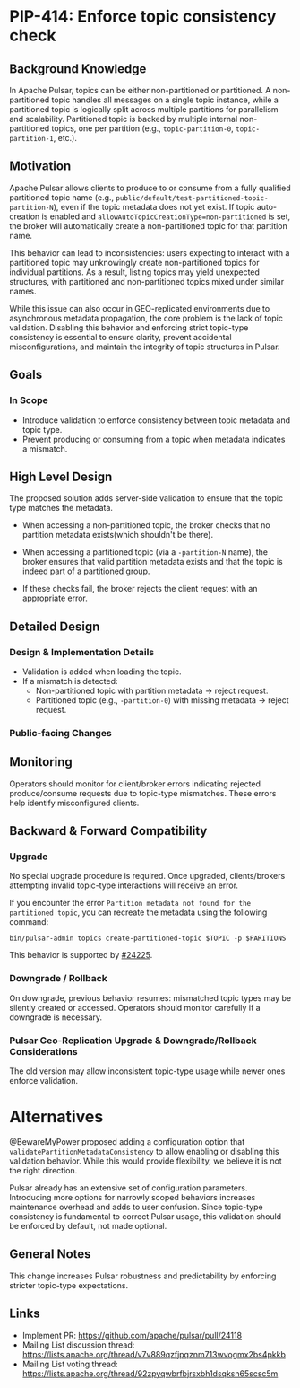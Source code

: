 # PIP-414: Enforce topic consistency check

## Background Knowledge

In Apache Pulsar, topics can be either non-partitioned or partitioned. A non-partitioned topic handles all messages on a
single topic instance, while a partitioned topic is logically split across multiple partitions for parallelism and
scalability. Partitioned topic is backed by multiple internal non-partitioned topics, one per partition (e.g.,
`topic-partition-0`, `topic-partition-1`, etc.).

## Motivation

Apache Pulsar allows clients to produce to or consume from a fully qualified partitioned topic name (e.g.,
`public/default/test-partitioned-topic-partition-N`), even if the topic metadata does not yet exist. If topic
auto-creation is enabled and `allowAutoTopicCreationType=non-partitioned` is set, the broker will automatically create a
non-partitioned topic for that partition name.

This behavior can lead to inconsistencies: users expecting to interact with a partitioned topic may unknowingly create
non-partitioned topics for individual partitions. As a result, listing topics may yield unexpected structures, with
partitioned and non-partitioned topics mixed under similar names.

While this issue can also occur in GEO-replicated environments due to asynchronous metadata propagation, the core
problem is the lack of topic validation. Disabling this behavior and enforcing
strict topic-type consistency is essential to ensure clarity, prevent accidental misconfigurations, and maintain the
integrity of topic structures in Pulsar.

## Goals

### In Scope

- Introduce validation to enforce consistency between topic metadata and topic type.
- Prevent producing or consuming from a topic when metadata indicates a mismatch.

## High Level Design

The proposed solution adds server-side validation to ensure that the topic type matches the metadata.

- When accessing a non-partitioned topic, the broker checks that no partition metadata exists(which shouldn't be there).
- When accessing a partitioned topic (via a `-partition-N` name), the broker ensures that valid partition metadata
  exists and that the topic is indeed part of a partitioned group.

- If these checks fail, the broker rejects the client request with an appropriate error.

## Detailed Design

### Design & Implementation Details

- Validation is added when loading the topic.
- If a mismatch is detected:
    - Non-partitioned topic with partition metadata → reject request.
    - Partitioned topic (e.g., `-partition-0`) with missing metadata → reject request.

### Public-facing Changes

## Monitoring

Operators should monitor for client/broker errors indicating rejected produce/consume requests due to topic-type mismatches.
These errors help identify misconfigured clients.

## Backward & Forward Compatibility

### Upgrade

No special upgrade procedure is required. Once upgraded, clients/brokers attempting invalid topic-type interactions will
receive an error.

If you encounter the error `Partition metadata not found for the partitioned topic`, you can recreate the metadata using
the following command:

```
bin/pulsar-admin topics create-partitioned-topic $TOPIC -p $PARITIONS
```

This behavior is supported by [#24225](https://github.com/apache/pulsar/pull/24225).

### Downgrade / Rollback

On downgrade, previous behavior resumes: mismatched topic types may be silently created or accessed. Operators should
monitor carefully if a downgrade is necessary.

### Pulsar Geo-Replication Upgrade & Downgrade/Rollback Considerations

The old version may allow inconsistent topic-type usage while newer ones enforce validation.

# Alternatives

@BewareMyPower proposed adding a configuration option that `validatePartitionMetadataConsistency` to allow enabling or
disabling this validation behavior. While this would provide flexibility, we believe it is not the right direction.

Pulsar already has an extensive set of configuration parameters. Introducing more options for narrowly scoped behaviors
increases maintenance overhead and adds to user confusion. Since topic-type consistency is fundamental to correct Pulsar
usage, this validation should be enforced by default, not made optional.

## General Notes

This change increases Pulsar robustness and predictability by enforcing stricter topic-type expectations.

## Links

* Implement PR: https://github.com/apache/pulsar/pull/24118
* Mailing List discussion thread: https://lists.apache.org/thread/v7v889qzfjpqznm713wvogmx2bs4pkkb
* Mailing List voting thread: https://lists.apache.org/thread/92zpyqwbrfbjrsxbh1dsqksn65scsc5m
